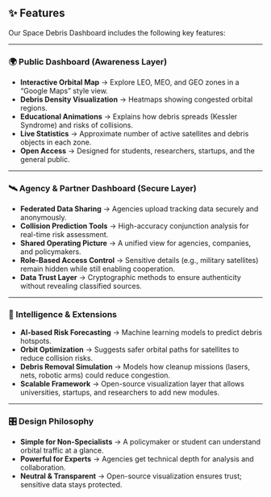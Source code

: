 ## ✨ Features

Our Space Debris Dashboard includes the following key features:

---

### 🌍 Public Dashboard (Awareness Layer)
- **Interactive Orbital Map** → Explore LEO, MEO, and GEO zones in a “Google Maps” style view.  
- **Debris Density Visualization** → Heatmaps showing congested orbital regions.  
- **Educational Animations** → Explains how debris spreads (Kessler Syndrome) and risks of collisions.  
- **Live Statistics** → Approximate number of active satellites and debris objects in each zone.  
- **Open Access** → Designed for students, researchers, startups, and the general public.  

---

### 🛰️ Agency & Partner Dashboard (Secure Layer)
- **Federated Data Sharing** → Agencies upload tracking data securely and anonymously.  
- **Collision Prediction Tools** → High-accuracy conjunction analysis for real-time risk assessment.  
- **Shared Operating Picture** → A unified view for agencies, companies, and policymakers.  
- **Role-Based Access Control** → Sensitive details (e.g., military satellites) remain hidden while still enabling cooperation.  
- **Data Trust Layer** → Cryptographic methods to ensure authenticity without revealing classified sources.  

---

### 🧠 Intelligence & Extensions
- **AI-based Risk Forecasting** → Machine learning models to predict debris hotspots.  
- **Orbit Optimization** → Suggests safer orbital paths for satellites to reduce collision risks.  
- **Debris Removal Simulation** → Models how cleanup missions (lasers, nets, robotic arms) could reduce congestion.  
- **Scalable Framework** → Open-source visualization layer that allows universities, startups, and researchers to add new modules.  

---

### 🎛️ Design Philosophy
- **Simple for Non-Specialists** → A policymaker or student can understand orbital traffic at a glance.  
- **Powerful for Experts** → Agencies get technical depth for analysis and collaboration.  
- **Neutral & Transparent** → Open-source visualization ensures trust; sensitive data stays protected.
